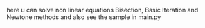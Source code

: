 here u can solve non linear equations Bisection, Basic Iteration and Newtone methods and also see the sample in main.py